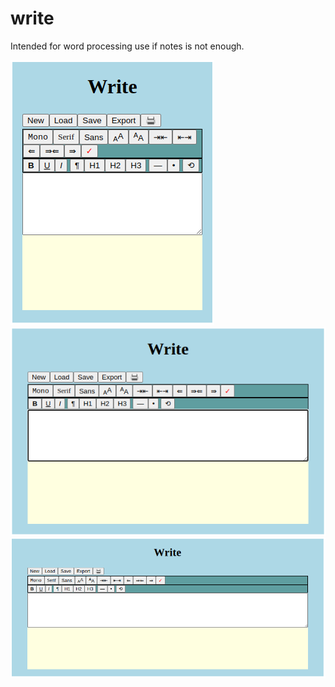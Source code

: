 # write

Intended for word processing use if notes is not enough.

![screenshot](screenshot1.png)
![screenshot](screenshot2.png)
![screenshot](screenshot3.png)
